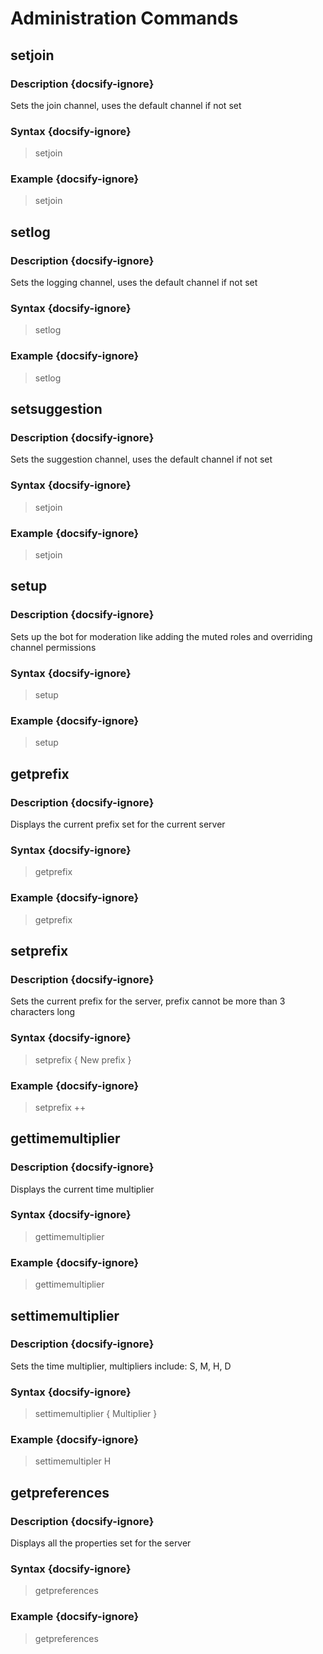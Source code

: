 # Administration Commands
## setjoin
### Description {docsify-ignore}
Sets the join channel, uses the default channel if not set
### Syntax {docsify-ignore}

> setjoin

### Example {docsify-ignore}

> setjoin

## setlog
### Description {docsify-ignore}
Sets the logging channel, uses the default channel if not set
### Syntax {docsify-ignore}

> setlog

### Example {docsify-ignore}

> setlog

## setsuggestion
### Description {docsify-ignore}
Sets the suggestion channel, uses the default channel if not set
### Syntax {docsify-ignore}

> setjoin

### Example {docsify-ignore}

> setjoin

## setup
### Description {docsify-ignore}
Sets up the bot for moderation like adding the muted roles and overriding channel permissions
### Syntax {docsify-ignore}

> setup

### Example {docsify-ignore}

> setup

## getprefix
### Description {docsify-ignore}
Displays the current prefix set for the current server
### Syntax {docsify-ignore}

> getprefix

### Example {docsify-ignore}

> getprefix

## setprefix
### Description {docsify-ignore}
Sets the current prefix for the server, prefix cannot be more than 3 characters long
### Syntax {docsify-ignore}

> setprefix { New prefix }

### Example {docsify-ignore}

> setprefix ++

## gettimemultiplier
### Description {docsify-ignore}
Displays the current time multiplier
### Syntax {docsify-ignore}

> gettimemultiplier

### Example {docsify-ignore}

> gettimemultiplier

## settimemultiplier
### Description {docsify-ignore}
Sets the time multiplier, multipliers include: S, M, H, D
### Syntax {docsify-ignore}

> settimemultiplier { Multiplier }

### Example {docsify-ignore}

> settimemultipler H

## getpreferences
### Description {docsify-ignore}
Displays all the properties set for the server
### Syntax {docsify-ignore}

> getpreferences

### Example {docsify-ignore}

> getpreferences
